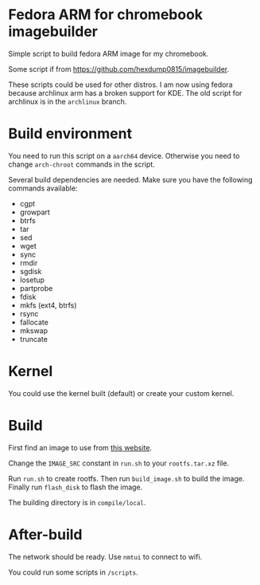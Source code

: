 # Fedora ARM for chromebook imagebuilder

Simple script to build fedora ARM image for my chromebook.

Some script if from https://github.com/hexdump0815/imagebuilder.

These scripts could be used for other distros. I am now using fedora because archlinux arm has a broken support for KDE. The old script for archlinux is in the `archlinux` branch.

# Build environment

You need to run this script on a  `aarch64` device. Otherwise you need to change `arch-chroot` commands in the script.

Several build dependencies are needed. Make sure you have the following commands available:

- cgpt
- growpart
- btrfs
- tar
- sed
- wget
- sync
- rmdir
- sgdisk
- losetup
- partprobe
- fdisk
- mkfs (ext4, btrfs)
- rsync
- fallocate
- mkswap
- truncate

# Kernel

You could use the kernel built (default) or create your custom kernel.

# Build

First find an image to use from [this website](https://images.linuxcontainers.org/images/fedora).

Change the `IMAGE_SRC` constant in `run.sh` to your `rootfs.tar.xz` file.

Run `run.sh` to create rootfs. Then run `build_image.sh` to build the image. Finally run `flash_disk` to flash the image.

The building directory is in `compile/local`.

# After-build

The network should be ready. Use `nmtui` to connect to wifi.

You could run some scripts in `/scripts`.
